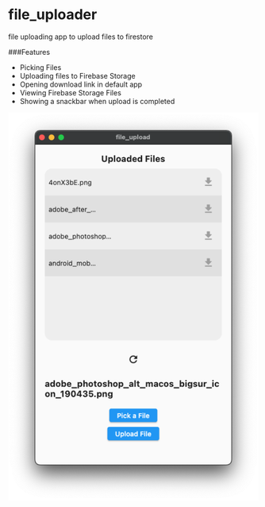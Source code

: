 # file_uploader
file uploading app to upload files to firestore

###Features
  * Picking Files
  * Uploading files to Firebase Storage
  * Opening download link in default app
  * Viewing Firebase Storage Files
  * Showing a snackbar when upload is completed
 
 
![app sample screen](https://github.com/Harrem/File-Uploader/blob/master/Screen%20Shot%202022-08-10%20at%2015.49.48.png?raw=true)
